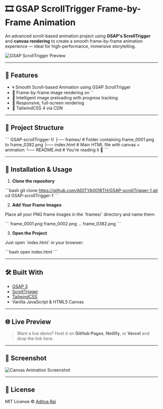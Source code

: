 # 🎞️ GSAP ScrollTrigger Frame-by-Frame Animation

An advanced scroll-based animation project using **GSAP's ScrollTrigger** and **canvas rendering** to create a smooth frame-by-frame animation experience — ideal for high-performance, immersive storytelling.

![GSAP ScrollTrigger Preview](https://github.com/ADITYA0018TH/GSAP-scrollTrigger-1/assets/preview.gif)

---

## 🚀 Features

- 🌀 Smooth Scroll-based Animation using GSAP ScrollTrigger  
- 🎥 Frame-by-frame image rendering on \`<canvas>\`  
- 🧠 Intelligent image preloading with progress tracking  
- 📱 Responsive, full-screen rendering  
- 🧰 TailwindCSS 4 via CDN

---

## 📁 Project Structure

\`\`\`
GSAP-scrollTrigger-1/
├── frames/                   # Folder containing frame_0001.png to frame_0382.png
├── index.html                # Main HTML file with canvas + animation
└── README.md                 # You're reading it 🙂
\`\`\`

---

## 🔧 Installation & Usage

1. **Clone the repository**

\`\`\`bash
git clone https://github.com/ADITYA0018TH/GSAP-scrollTrigger-1.git
cd GSAP-scrollTrigger-1
\`\`\`

2. **Add Your Frame Images**

Place all your PNG frame images in the \`frames/\` directory and name them:

\`\`\`
frame_0001.png
frame_0002.png
...
frame_0382.png
\`\`\`

3. **Open the Project**

Just open \`index.html\` in your browser:

\`\`\`bash
open index.html
\`\`\`

---

## 🛠️ Built With

- [GSAP 3](https://greensock.com/gsap/)
- [ScrollTrigger](https://greensock.com/scrolltrigger/)
- [TailwindCSS](https://tailwindcss.com/)
- Vanilla JavaScript & HTML5 Canvas

---

## 🌐 Live Preview

> Want a live demo? Host it on **GitHub Pages**, **Netlify**, or **Vercel** and drop the link here.

---

## 📸 Screenshot

![Canvas Animation Screenshot](https://github.com/ADITYA0018TH/GSAP-scrollTrigger-1/assets/screenshot.png)

---

## 📄 License

MIT License © [Aditya Raj](https://github.com/ADITYA0018TH)
